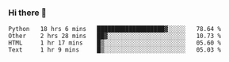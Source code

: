 ### Hi there 👋

<!--START_SECTION:waka-->
```text
Python   18 hrs 6 mins   ███████████████████▓░░░░░   78.64 % 
Other    2 hrs 28 mins   ██▓░░░░░░░░░░░░░░░░░░░░░░   10.73 % 
HTML     1 hr 17 mins    █▒░░░░░░░░░░░░░░░░░░░░░░░   05.60 % 
Text     1 hr 9 mins     █▒░░░░░░░░░░░░░░░░░░░░░░░   05.03 % 
```
<!--END_SECTION:waka-->


<!--
**AnkelMauCastillo/AnkelMauCastillo** is a ✨ _special_ ✨ repository because its `README.md` (this file) appears on your GitHub profile.

Here are some ideas to get you started:

- 🔭 I’m currently working on ...
- 🌱 I’m currently learning ...
- 👯 I’m looking to collaborate on ...
- 🤔 I’m looking for help with ...
- 💬 Ask me about ...
- 📫 How to reach me: ...
- 😄 Pronouns: ...
- ⚡ Fun fact: ...
-->
